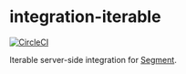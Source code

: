 # integration-iterable

[![CircleCI](https://circleci.com/gh/segment-integrations/integration-iterable.svg?style=shield&circle-token=28e826a7a115d0570ef3660a2c2062b0f066f859)](https://circleci.com/gh/segment-integrations/integration-iterable)
  
Iterable server-side integration for [Segment](https://segment.com).
